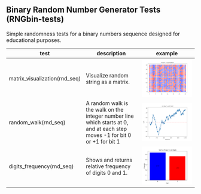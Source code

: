 ## Binary Random Number Generator Tests (RNGbin-tests)

Simple randomness tests for a binary numbers sequence designed for educational purposes.

| test | description | example |
| -- | -- | -- |
| matrix_visualization(rnd_seq)  | Visualize random string as a matrix. | ![matrix visualization](img/matrix_visualization.png) |
| random_walk(rnd_seq)  | A random walk is the walk on the integer number line which starts at 0, and at each step moves -1 for bit 0 or +1 for bit 1  | ![random_walk ](img/random_walk.png) |
| digits_frequency(rnd_seq)  | Shows and returns relative frequency of digits 0 and 1. | ![digits_frequency ](img/digits_frequency.png) |


